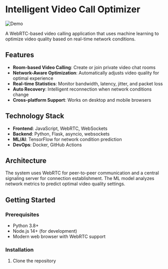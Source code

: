 # Intelligent Video Call Optimizer

![Demo](docs/images/demo.gif)

A WebRTC-based video calling application that uses machine learning to optimize video quality based on real-time network conditions.

## Features

- **Room-based Video Calling**: Create or join private video chat rooms
- **Network-Aware Optimization**: Automatically adjusts video quality for optimal experience
- **Real-time Statistics**: Monitor bandwidth, latency, jitter, and packet loss
- **Auto Recovery**: Intelligent reconnection when network conditions change
- **Cross-platform Support**: Works on desktop and mobile browsers

## Technology Stack

- **Frontend**: JavaScript, WebRTC, WebSockets
- **Backend**: Python, Flask, asyncio, websockets
- **ML/AI**: TensorFlow for network condition prediction
- **DevOps**: Docker, GitHub Actions

## Architecture
The system uses WebRTC for peer-to-peer communication and a central signaling server for connection establishment. The ML model analyzes network metrics to predict optimal video quality settings.

## Getting Started

### Prerequisites

- Python 3.8+
- Node.js 14+ (for development)
- Modern web browser with WebRTC support

### Installation

1. Clone the repository
